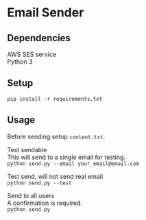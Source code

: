 
Email Sender
============


Dependencies
------------

AWS SES service  
Python 3  


Setup
-----

`pip install -r requirements.txt`


Usage
-----

Before sending setup `content.txt`.  

Test sendable  
This will send to a single email for testing.  
`python send.py --email your_email@email.com`  

Test send, will not send real email  
`python send.py --test`  

Send to all users  
A confirmation is required.    
`python send.py`  
